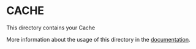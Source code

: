 # CACHE

This directory contains your Cache

More information about the usage of this directory in the [documentation](https://rapinjs.netlify.com).